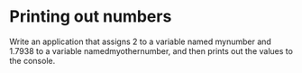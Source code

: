 # Printing out numbers
 Write an application that assigns 2 to a variable named mynumber and 1.7938 to a variable namedmyothernumber, and then prints out the values to the console.
